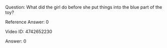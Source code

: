 Question: What did the girl do before she put things into the blue part of the toy?

Reference Answer: 0

Video ID: 4742652230

Answer: 0

